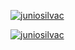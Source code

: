 [![juniosilvac](https://github-readme-stats.vercel.app/api/top-langs/?username=juniosilvac&hide=html&layout=compact&theme=merko)](https://github.com/anuraghazra/github-readme-stats)

[![juniosilvac](https://github-readme-stats.vercel.app/api?username=juniosilvac&theme=merko&show_icons=true)](https://github.com/anuraghazra/github-readme-stats)
